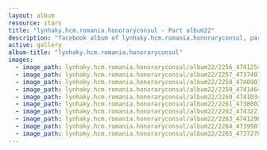 ```yaml
---
layout: album
resource: stars
title: "lynhaky.hcm.romania.honoraryconsul - Part album22"
description: "facebook album of lynhaky.hcm.romania.honoraryconsul, part album22."
active: gallery
album-title: "lynhaky.hcm.romania.honoraryconsul"
images:
  - image_path: lynhaky.hcm.romania.honoraryconsul/album22/2256_474125484_1148870489930243_2639167870737978804_n.jpg
  - image_path: lynhaky.hcm.romania.honoraryconsul/album22/2257_473740164_1148870486596910_2764870823610652327_n.jpg
  - image_path: lynhaky.hcm.romania.honoraryconsul/album22/2258_474090312_1148870173263608_6549422204451742148_n.jpg
  - image_path: lynhaky.hcm.romania.honoraryconsul/album22/2259_474146406_1148870229930269_1750470183569149040_n.jpg
  - image_path: lynhaky.hcm.romania.honoraryconsul/album22/2260_474103423_1148870376596921_7984646617119358230_n.jpg
  - image_path: lynhaky.hcm.romania.honoraryconsul/album22/2261_473800298_1148870369930255_5734018612847969607_n.jpg
  - image_path: lynhaky.hcm.romania.honoraryconsul/album22/2262_474322706_1148870493263576_3255769282929500772_n.jpg
  - image_path: lynhaky.hcm.romania.honoraryconsul/album22/2263_474129862_1148870463263579_7184727323462999951_n.jpg
  - image_path: lynhaky.hcm.romania.honoraryconsul/album22/2264_473998776_1148870449930247_2161558528369589197_n.jpg
  - image_path: lynhaky.hcm.romania.honoraryconsul/album22/2265_473727848_1148870473263578_2032153554301251873_n.jpg
---
```

